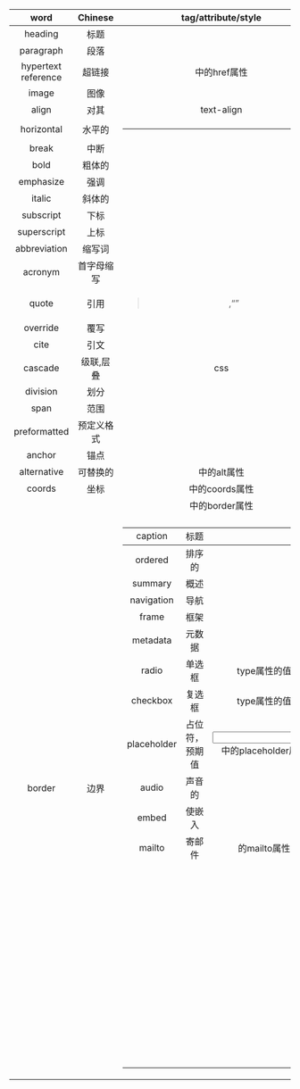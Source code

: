 |        word         |    Chinese     |    tag/attribute/style     |
| :-----------------: | :------------: | :------------------------: |
|       heading       |      标题      |           <h1-6>           |
|      paragraph      |      段落      |            <p>             |
| hypertext reference |     超链接     |      <a>中的href属性       |
|        image        |      图像      |           <img>            |
|        align        |      对其      |         text-align         |
|     horizontal      |     水平的     |           <hr/>            |
|        break        |      中断      |           <br/>            |
|        bold         |     粗体的     |            <b>             |
|      emphasize      |      强调      |            <em>            |
|       italic        |     斜体的     |            <i>             |
|      subscript      |      下标      |           <sub>            |
|     superscript     |      上标      |           <sup>            |
|    abbreviation     |     缩写词     |           <abbr>           |
|       acronym       |   首字母缩写   |         <acronym>          |
|        quote        |      引用      |      <blockquote>,<q>      |
|      override       |      覆写      |           <bdo>            |
|        cite         |      引文      |           <cite>           |
|       cascade       |   级联,层叠    |            css             |
|      division       |      划分      |           <div>            |
|        span         |      范围      |           <span>           |
|    preformatted     |   预定义格式   |           <pre>            |
|       anchor        |      锚点      |            <a>             |
|     alternative     |    可替换的    |      <img>中的alt属性      |
|       coords        |      坐标      |    <area>中的coords属性    |
|       border        |      边界      |   <table>中的border属性    |
|       caption       |      标题      |         <caption>          |
|       ordered       |     排序的     |            <ol>            |
|       summary       |      概述      |         <summary>          |
|     navigation      |      导航      |           <nav>            |
|        frame        |      框架      |         <frameset>         |
|      metadata       |     元数据     |           <meta>           |
|        radio        |     单选框     |        type属性的值        |
|      checkbox       |     复选框     |        type属性的值        |
|     placeholder     | 占位符，预期值 | <input>中的placeholder属性 |
|        audio        |     声音的     |          <audio>           |
|        embed        |     使嵌入     |          <embed>           |
|       mailto        |     寄邮件     |      <a>的mailto属性       |
|                     |                |                            |
|                     |                |                            |
|                     |                |                            |
|                     |                |                            |
|                     |                |                            |
|                     |                |                            |
|                     |                |                            |
|                     |                |                            |
|                     |                |                            |
|                     |                |                            |
|                     |                |                            |
|                     |                |                            |
|                     |                |                            |
|                     |                |                            |
|                     |                |                            |
|                     |                |                            |
|                     |                |                            |
|                     |                |                            |
|                     |                |                            |
|                     |                |                            |
|                     |                |                            |
|                     |                |                            |
|                     |                |                            |
|                     |                |                            |
|                     |                |                            |
|                     |                |                            |
|                     |                |                            |
|                     |                |                            |
|                     |                |                            |
|                     |                |                            |
|                     |                |                            |
|                     |                |                            |
|                     |                |                            |
|                     |                |                            |
|                     |                |                            |
|                     |                |                            |
|                     |                |                            |
|                     |                |                            |
|                     |                |                            |
|                     |                |                            |
|                     |                |                            |
|                     |                |                            |
|                     |                |                            |
|                     |                |                            |
|                     |                |                            |
|                     |                |                            |
|                     |                |                            |
|                     |                |                            |
|                     |                |                            |
|                     |                |                            |
|                     |                |                            |
|                     |                |                            |
|                     |                |                            |
|                     |                |                            |
|                     |                |                            |
|                     |                |                            |
|                     |                |                            |
|                     |                |                            |
|                     |                |                            |
|                     |                |                            |
|                     |                |                            |

